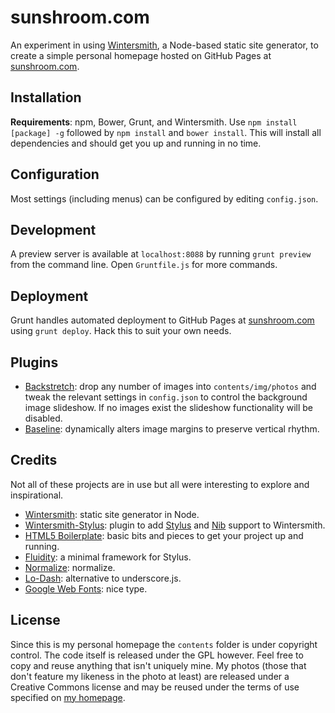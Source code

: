 # sunshroom.com

An experiment in using [Wintersmith](https://github.com/jnordberg/wintersmith), a Node-based static site generator, to create a simple personal homepage hosted on GitHub Pages at [sunshroom.com](http://sunshroom.com).

## Installation

**Requirements**: npm, Bower, Grunt, and Wintersmith. Use `npm install [package] -g` followed by `npm install` and `bower install`. This will install all dependencies and should get you up and running in no time.

## Configuration

Most settings (including menus) can be configured by editing `config.json`.

## Development

A preview server is available at `localhost:8088` by running `grunt preview` from the command line. Open `Gruntfile.js` for more commands.

## Deployment

Grunt handles automated deployment to GitHub Pages at [sunshroom.com](http://sunshroom.com) using `grunt deploy`. Hack this to suit your own needs.

## Plugins

- [Backstretch](https://github.com/srobbin/jquery-backstretch): drop any number of images into `contents/img/photos` and tweak the relevant settings in `config.json` to control the background image slideshow. If no images exist the slideshow functionality will be disabled.
- [Baseline](https://github.com/daneden/Baseline.js): dynamically alters image margins to preserve vertical rhythm.

## Credits

Not all of these projects are in use but all were interesting to explore and inspirational.

- [Wintersmith](https://github.com/jnordberg/wintersmith): static site generator in Node.
- [Wintersmith-Stylus](https://github.com/jnwng/wintersmith-stylus): plugin to add [Stylus](http://learnboost.github.io/stylus/) and [Nib](https://github.com/visionmedia/nib) support to Wintersmith.
- [HTML5 Boilerplate](http://html5boilerplate.com/): basic bits and pieces to get your project up and running.
- [Fluidity](http://fluiditycss.com/): a minimal framework for Stylus.
- [Normalize](https://github.com/necolas/normalize.css): normalize.
- [Lo-Dash](http://lodash.com/): alternative to underscore.js.
- [Google Web Fonts](https://www.google.com/fonts/): nice type.

## License

Since this is my personal homepage the `contents` folder is under copyright control. The code itself is released under the GPL however. Feel free to copy and reuse anything that isn't uniquely mine. My photos (those that don't feature my likeness in the photo at least) are released under a Creative Commons license and may be reused under the terms of use specified on [my homepage](http://sunshroom.com).

